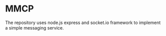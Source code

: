 # MMCP

The repository uses node.js express and socket.io framework to implement a simple messaging service.